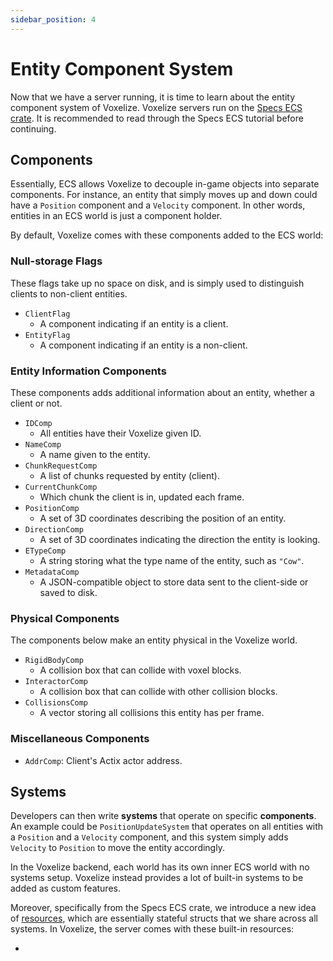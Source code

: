 ```yaml
---
sidebar_position: 4
---
```


# Entity Component System

Now that we have a server running, it is time to learn about the entity component system of Voxelize. Voxelize servers run on the [Specs ECS crate](https://specs.amethyst.rs/docs/tutorials/). It is recommended to read through the Specs ECS tutorial before continuing.

## Components

Essentially, ECS allows Voxelize to decouple in-game objects into separate components. For instance, an entity that simply moves up and down could have a `Position` component and a `Velocity` component. In other words, entities in an ECS world is just a component holder.

By default, Voxelize comes with these components added to the ECS world:

### Null-storage Flags

These flags take up no space on disk, and is simply used to distinguish clients to non-client entities.

- `ClientFlag`
  - A component indicating if an entity is a client.
- `EntityFlag`
  - A component indicating if an entity is a non-client.

### Entity Information Components

These components adds additional information about an entity, whether a client or not.

- `IDComp`
  - All entities have their Voxelize given ID.
- `NameComp`
  - A name given to the entity.
- `ChunkRequestComp`
  - A list of chunks requested by entity (client).
- `CurrentChunkComp`
  - Which chunk the client is in, updated each frame.
- `PositionComp`
  - A set of 3D coordinates describing the position of an entity.
- `DirectionComp`
  - A set of 3D coordinates indicating the direction the entity is looking.
- `ETypeComp`
  - A string storing what the type name of the entity, such as `"Cow"`.
- `MetadataComp`
  - A JSON-compatible object to store data sent to the client-side or saved to disk.

### Physical Components

The components below make an entity physical in the Voxelize world.

- `RigidBodyComp`
  - A collision box that can collide with voxel blocks.
- `InteractorComp`
  - A collision box that can collide with other collision blocks.
- `CollisionsComp`
  - A vector storing all collisions this entity has per frame.

### Miscellaneous Components

- `AddrComp`: Client's Actix actor address.

## Systems

Developers can then write **systems** that operate on specific **components**. An example could be `PositionUpdateSystem` that operates on all entities with a `Position` and a `Velocity` component, and this system simply adds `Velocity` to `Position` to move the entity accordingly.

In the Voxelize backend, each world has its own inner ECS world with no systems setup. Voxelize instead provides a lot of built-in systems to be added as custom features.

Moreover, specifically from the Specs ECS crate, we introduce a new idea of [resources](https://specs.amethyst.rs/docs/tutorials/04_resources.html), which are essentially stateful structs that we share across all systems. In Voxelize, the server comes with these built-in resources:

-
